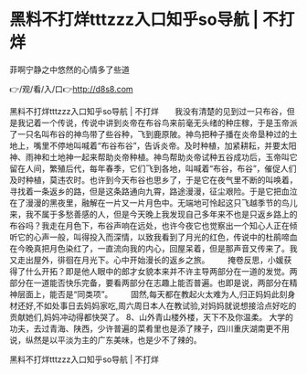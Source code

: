 # 黑料不打烊tttzzz入口知乎so导航 | 不打烊
菲啊宁静之中悠然的心情多了些道

👉/观/看/入/口👉http://d8s8.com

黑料不打烊tttzzz入口知乎so导航 | 不打烊　　我没有清楚的见到过一只布谷，但是我记着一个传说，传说中讲到炎帝在布谷鸟来前毫无头绪的种庄稼，于是玉帝派了一只名叫布谷的神鸟带了些谷种，飞到鹿原陂。神鸟把种子播在炎帝垦种过的土地上，嘴里不停地叫喊着“布谷布谷”，告诉炎帝。及时种植，加紧耕耘，并要太阳神、雨神和土地神一起来帮助炎帝种植。神鸟帮助炎帝试种五谷成功后，玉帝叫它留在人间，繁殖后代，每年春季，它们飞到各地，叫喊着“布谷，布谷”，催促人们及时种植，莫违农时。也许到今天布谷也思乡了，于是它在夜气里不断的叫唤着，寻找着一条返乡的路，但是这条路通向九霄，路途漫漫，征尘艰险。于是它把血泣在了漫漫的黑夜里，融解在一片又一片月色中。无端地可怜起这只飞越季节的鸟儿来，我不属于多愁善感的人，但是今天晚上我发现自己多年来不也是只返乡路上的布谷吗？我走在月色下，布谷声响在远处，也许今夜它也觉察出一个知心人正在倾听它的心声一般，叫得投入而深情，以致我看到了月光的红色，传说中的杜鹃啼血在今晚真把月色染红了，一直流向我的内心，回屋呆着，但是那声音又传来了。我又走出屋外，徘徊在月光下。心中开始漫长的返乡之旅。
　　掩卷反思，小媛获得了什么开拓？即是他人眼中的郎才女貌本来并不许主导两部分在一道的发觉。两部分在一道能否快乐完备，要看两部分在志趣上能否普遍。也即是说，两部分在精神层面上，能否是“同类项”。
　　固然,每天都在教起火太难为人,归正妈妈此刻身材还好,不如处事日去妈妈家吃,周六周日本人在教试验,对妈妈就说想接洽点好吃的贡献她们,妈妈冲动得都快哭了。
	8、山外青山楼外楼，天下不及你温柔。
大学的功夫，去过青海、陕西，少许普遍的菜肴里也是添了辣子，四川重庆湖南更不用说，纵然是以平淡为主的广东美味，也是少不了辣的。

黑料不打烊tttzzz入口知乎so导航 | 不打烊
